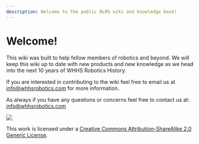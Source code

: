 ```yaml
---
description: Welcome to the public BLRS wiki and knowledge base!
---
```


# Welcome!

This wiki was built to help fellow members of robotics and beyond. We will keep this wiki up to date with new products and new knowledge as we head into the next 10 years of WHHS Robotics History.

If you are interested in contributing to the wiki feel free to email us at info@whhsrobotics.com for more information.

As always if you have any questions or concerns feel free to contact us at: [info@whhsrobotics.com](mailto:Sig.robotics.purdue@gmail.com)

![](<.gitbook/assets/image (12).png>)

This work is licensed under a [Creative Commons Attribution-ShareAlike 2.0 Generic License](https://creativecommons.org/licenses/by-sa/2.0/).
